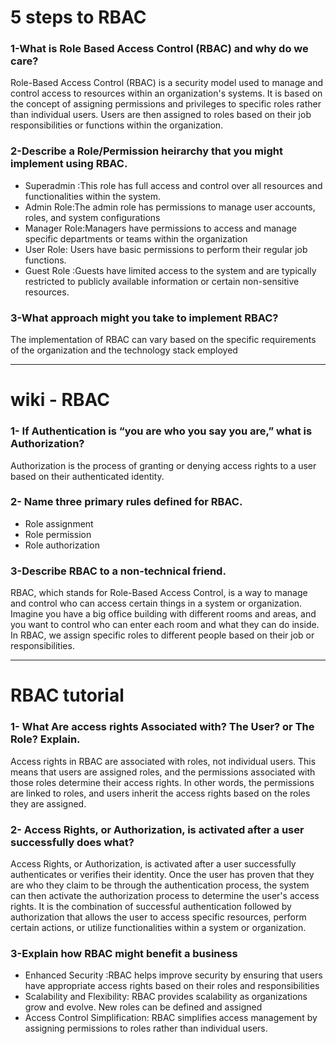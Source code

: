 # 5 steps to RBAC 
### 1-What is Role Based Access Control (RBAC) and why do we care?
Role-Based Access Control (RBAC) is a security model used to manage and control access to resources within an organization's systems. It is based on the concept of assigning permissions and privileges to specific roles rather than individual users.
Users are then assigned to roles based on their job responsibilities or functions within the organization.
### 2-Describe a Role/Permission heirarchy that you might implement using RBAC.
- Superadmin :This role has full access and control over all resources and functionalities within the system.
- Admin Role:The admin role has permissions to manage user accounts, roles, and system configurations
- Manager Role:Managers have permissions to access and manage specific departments or teams within the organization
- User Role: Users have basic permissions to perform their regular job functions.
- Guest Role :Guests have limited access to the system and are typically restricted to publicly available information or certain non-sensitive resources.
### 3-What approach might you take to implement RBAC?
The implementation of RBAC can vary based on the specific requirements of the organization and the technology stack employed
***

# wiki - RBAC
### 1- If Authentication is “you are who you say you are,” what is Authorization?
Authorization is the process of granting or denying access rights to a user based on their authenticated identity.
### 2- Name three primary rules defined for RBAC.
- Role assignment
- Role permission
- Role authorization
### 3-Describe RBAC to a non-technical friend.
RBAC, which stands for Role-Based Access Control, is a way to manage and control who can access certain things in a system or organization.
Imagine you have a big office building with different rooms and areas, and you want to control who can enter each room and what they can do inside.
In RBAC, we assign specific roles to different people based on their job or responsibilities. 
***
# RBAC tutorial
### 1- What Are access rights Associated with? The User? or The Role? Explain.
Access rights in RBAC are associated with roles, not individual users. This means that users are assigned roles, and the permissions associated with those roles determine their access rights. In other words, the permissions are linked to roles, and users inherit the access rights based on the roles they are assigned.
### 2- Access Rights, or Authorization, is activated after a user successfully does what?
Access Rights, or Authorization, is activated after a user successfully authenticates or verifies their identity. Once the user has proven that they are who they claim to be through the authentication process, the system can then activate the authorization process to determine the user's access rights. It is the combination of successful authentication followed by authorization that allows the user to access specific resources, perform certain actions, or utilize functionalities within a system or organization.
### 3-Explain how RBAC might benefit a business
- Enhanced Security :RBAC helps improve security by ensuring that users have appropriate access rights based on their roles and responsibilities
- Scalability and Flexibility: RBAC provides scalability as organizations grow and evolve. New roles can be defined and assigned
- Access Control Simplification: RBAC simplifies access management by assigning permissions to roles rather than individual users.













